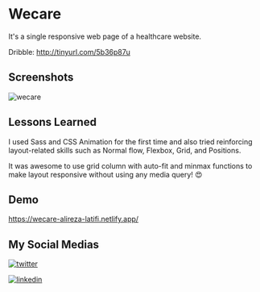 # Wecare 
It's a single responsive web page of a healthcare website.

Dribble: http://tinyurl.com/5b36p87u 

## Screenshots

![wecare](https://user-images.githubusercontent.com/92823582/176991103-cbcfff97-23cf-429b-a01a-1def419639ad.png)


## Lessons Learned

I used Sass and CSS Animation for the first time and also tried reinforcing layout-related skills such as Normal flow, Flexbox, Grid, and Positions.

It was awesome to use grid column with auto-fit and minmax functions to make layout responsive without using any media query! 😍


## Demo
https://wecare-alireza-latifi.netlify.app/


## My Social Medias

[![twitter](https://img.shields.io/badge/twitter-1DA1F2?style=for-the-badge&logo=twitter&logoColor=white)](https://twitter.com/alir3za_latifi) 

[![linkedin](https://img.shields.io/badge/linkedin-0A66C2?style=for-the-badge&logo=linkedin&logoColor=white)](https://www.linkedin.com/in/aalirezalatifi/)

